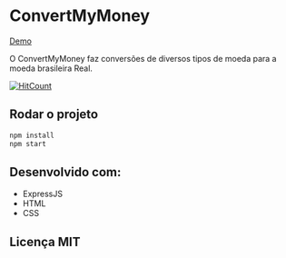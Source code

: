 # ConvertMyMoney
  [Demo](https://convert-my-money-delta.vercel.app/)
  
 O ConvertMyMoney faz conversões de diversos tipos de moeda para a moeda brasileira Real.
 

[![HitCount](http://hits.dwyl.com/leaoerikaleao/convertMyMoney.svg)](http://hits.dwyl.com/leaoerikaleao/convertMyMoney)



## Rodar o projeto

```bash
npm install
npm start
```

## Desenvolvido com:
* ExpressJS 
* HTML
* CSS 

## Licença MIT